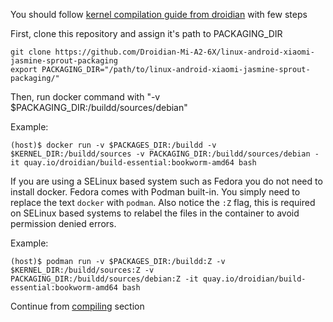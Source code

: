 You should follow [kernel compilation guide from droidian](https://github.com/droidian/porting-guide/blob/master/kernel-compilation.md) with few steps

First, clone this repository and assign it's path to PACKAGING_DIR

```
git clone https://github.com/Droidian-Mi-A2-6X/linux-android-xiaomi-jasmine-sprout-packaging
export PACKAGING_DIR="/path/to/linux-android-xiaomi-jasmine-sprout-packaging/"
```

Then, run docker command with "-v $PACKAGING_DIR:/buildd/sources/debian"

Example:
```
(host)$ docker run -v $PACKAGES_DIR:/buildd -v $KERNEL_DIR:/buildd/sources -v PACKAGING_DIR:/buildd/sources/debian -it quay.io/droidian/build-essential:bookworm-amd64 bash
```

If you are using a SELinux based system such as Fedora you do not need to install docker. Fedora comes with Podman built-in. You simply need to replace the text `docker` with `podman`. Also notice the `:Z` flag, this is required on SELinux based systems to relabel the files in the container to avoid permission denied errors.

Example:
```
(host)$ podman run -v $PACKAGES_DIR:/buildd:Z -v $KERNEL_DIR:/buildd/sources:Z -v PACKAGING_DIR:/buildd/sources/debian:Z -it quay.io/droidian/build-essential:bookworm-amd64 bash
```

Continue from [compiling](https://github.com/droidian/porting-guide/blob/master/kernel-compilation.md#compiling) section
